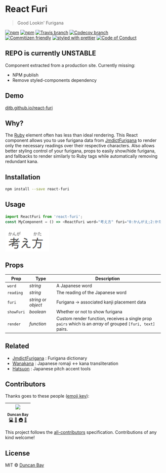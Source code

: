 # React Furi

> Good Lookin' Furigana

[![npm](https://img.shields.io/npm/v/react-furi.svg?style=flat-square)](https://www.npmjs.com/package/react-furi)
[![npm](https://img.shields.io/npm/dt/react-furi.svg?style=flat-square)](https://npm-stat.com/charts.html?package=react-furi&from=2016-04-01)
[![Travis branch](https://img.shields.io/travis/DJTB/react-furi/master.svg?style=flat-square)](https://travis-ci.org/DJTB/react-furi)
[![Codecov branch](https://img.shields.io/codecov/c/github/DJTB/react-furi/master.svg?style=flat-square)](https://codecov.io/github/DJTB/react-furi)
<br />
[![Commitizen friendly](https://img.shields.io/badge/commitizen-friendly-brightgreen.svg?style=flat-square)](http://commitizen.github.io/cz-cli/)
[![styled with prettier](https://img.shields.io/badge/styled_with-prettier-ff69b4.svg?style=flat-square)](https://github.com/prettier/prettier)
[![Code of Conduct](https://img.shields.io/badge/code%20of-conduct-ff69b4.svg?style=flat-square)](./code_of_conduct.md)

## REPO is currently UNSTABLE

Component extracted from a production site.
Currently missing:

* NPM publish
* Remove styled-components dependency

## Demo

[djtb.github.io/react-furi](https://djtb.github.io/react-furi)

## Why?

The [Ruby](https://developer.mozilla.org/ja/docs/Web/HTML/Element/ruby) element often has less than ideal rendering. This React component allows you to use furigana data from [JmdictFurigana](https://github.com/Doublevil/JmdictFurigana) to render only the necessary readings over their respective characters. Also allows better styling control of your furigana, props to easily show/hide furigana, and fallbacks to render similarly to Ruby tags while automatically removing redundant kana.

## Installation

```sh
npm install --save react-furi
```

## Usage

```js
import ReactFuri from 'react-furi';
const MyComponent = () => <ReactFuri word="考え方" furi="0:かんがえ;2:かた" />;
```

![Example Render](.github/example.png)

## Props

| Prop       | Type                 | Description                                                                                                 |
| ---------- | -------------------- | ----------------------------------------------------------------------------------------------------------- |
| `word`     | _string_             | A Japanese word                                                                                             |
| `reading`  | _string_             | The reading of the Japanese word                                                                            |
| `furi`     | _string_ or _object_ | Furigana -> associated kanji placement data                                                                 |
| `showFuri` | _boolean_            | Whether or not to show furigana                                                                             |
| `render`   | _function_           | Custom render function, receives a single prop `pairs` which is an _array_ of grouped `[furi, text]` pairs. |

## Related

* [JmdictFurigana](https://github.com/Doublevil/JmdictFurigana) : Furigana dictionary
* [Wanakana](https://github.com/WaniKani/WanaKana) : Japanese romaji <-> kana transliteration
* [Hatsuon](https://github.com/DJTB/hatsuon) : Japanese pitch accent tools

## Contributors

Thanks goes to these people ([emoji key](https://github.com/kentcdodds/all-contributors#emoji-key)):

<!-- ALL-CONTRIBUTORS-LIST:START - Do not remove or modify this section -->

<!-- prettier-ignore -->
| [<img src="https://avatars3.githubusercontent.com/u/5353151?s=100" width="100px;"/><br /><sub><b>Duncan Bay</b></sub>](https://github.com/DJTB)<br />[💻](https://github.com/DJTB/react-furi/commits?author=DJTB "Code") [📖](https://github.com/DJTB/react-furi/commits?author=DJTB "Documentation") [🚇](#infra-DJTB "Infrastructure (Hosting, Build-Tools, etc)") [🎨](#design-DJTB "Design") |
| :---: |

<!-- ALL-CONTRIBUTORS-LIST:END -->

This project follows the [all-contributors](https://github.com/kentcdodds/all-contributors) specification. Contributions of any kind welcome!

## License

MIT &copy; [Duncan Bay](https://github.com/DJTB)
